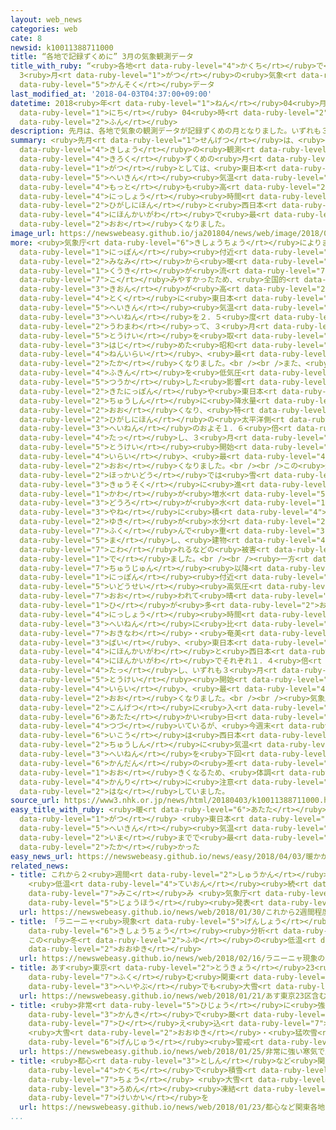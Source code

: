 ```yaml
---
layout: web_news
categories: web
cate: 8
newsid: k10011388711000
title: “各地で記録ずくめに” 3月の気象観測データ
title_with_ruby: “<ruby>各地<rt data-ruby-level="4">かくち</rt></ruby>で<ruby>記録<rt data-ruby-level="4">きろく</rt></ruby>ずくめに”
  3<ruby>月<rt data-ruby-level="1">がつ</rt></ruby>の<ruby>気象<rt data-ruby-level="4">きしょう</rt></ruby><ruby>観測<rt
  data-ruby-level="5">かんそく</rt></ruby>データ
last_modified_at: '2018-04-03T04:37:00+09:00'
datetime: 2018<ruby>年<rt data-ruby-level="1">ねん</rt></ruby>04<ruby>月<rt data-ruby-level="1">がつ</rt></ruby>03<ruby>日<rt
  data-ruby-level="1">にち</rt></ruby> 04<ruby>時<rt data-ruby-level="2">じ</rt></ruby>37<ruby>分<rt
  data-ruby-level="2">ふん</rt></ruby>
description: 先月は、各地で気象の観測データが記録ずくめの月となりました。いずれも３月としては、東日本で平均気温が最も高くなったほか、日照時間も東日本と西日本の日本海側で最も多くなりました。
summary: <ruby>先月<rt data-ruby-level="1">せんげつ</rt></ruby>は、<ruby>各地<rt data-ruby-level="4">かくち</rt></ruby>で<ruby>気象<rt
  data-ruby-level="4">きしょう</rt></ruby>の<ruby>観測<rt data-ruby-level="5">かんそく</rt></ruby>データが<ruby>記録<rt
  data-ruby-level="4">きろく</rt></ruby>ずくめの<ruby>月<rt data-ruby-level="1">つき</rt></ruby>となりました。いずれも３<ruby>月<rt
  data-ruby-level="1">がつ</rt></ruby>としては、<ruby>東日本<rt data-ruby-level="2">ひがしにほん</rt></ruby>で<ruby>平均<rt
  data-ruby-level="5">へいきん</rt></ruby><ruby>気温<rt data-ruby-level="3">きおん</rt></ruby>が<ruby>最<rt
  data-ruby-level="4">もっと</rt></ruby>も<ruby>高<rt data-ruby-level="2">たか</rt></ruby>くなったほか、<ruby>日照<rt
  data-ruby-level="4">にっしょう</rt></ruby><ruby>時間<rt data-ruby-level="2">じかん</rt></ruby>も<ruby>東日本<rt
  data-ruby-level="2">ひがしにほん</rt></ruby>と<ruby>西日本<rt data-ruby-level="2">にしにほん</rt></ruby>の<ruby>日本海側<rt
  data-ruby-level="4">にほんかいがわ</rt></ruby>で<ruby>最<rt data-ruby-level="4">もっと</rt></ruby>も<ruby>多<rt
  data-ruby-level="2">おお</rt></ruby>くなりました。
image_url: https://newswebeasy.github.io/ja201804/news/web/image/2018/04/03/K10011388711_1804022248_1804030437_01_02.jpg
more: <ruby>気象庁<rt data-ruby-level="6">きしょうちょう</rt></ruby>によりますと、<ruby>先月<rt data-ruby-level="1">せんげつ</rt></ruby>は<ruby>日本<rt
  data-ruby-level="1">にっぽん</rt></ruby><ruby>付近<rt data-ruby-level="4">ふきん</rt></ruby>に<ruby>南<rt
  data-ruby-level="2">みなみ</rt></ruby>から<ruby>暖<rt data-ruby-level="6">あたた</rt></ruby>かい<ruby>空気<rt
  data-ruby-level="1">くうき</rt></ruby>が<ruby>流<rt data-ruby-level="7">なが</rt></ruby>れ<ruby>込<rt
  data-ruby-level="7">こ</rt></ruby>みやすかったため、<ruby>全国的<rt data-ruby-level="4">ぜんこくてき</rt></ruby>に<ruby>気温<rt
  data-ruby-level="3">きおん</rt></ruby>が<ruby>高<rt data-ruby-level="2">たか</rt></ruby>くなり、<ruby>特<rt
  data-ruby-level="4">とく</rt></ruby>に<ruby>東日本<rt data-ruby-level="2">ひがしにほん</rt></ruby>では<ruby>平均<rt
  data-ruby-level="5">へいきん</rt></ruby><ruby>気温<rt data-ruby-level="3">きおん</rt></ruby>が<ruby>平年<rt
  data-ruby-level="3">へいねん</rt></ruby>を２．５<ruby>度<rt data-ruby-level="3">ど</rt></ruby><ruby>上回<rt
  data-ruby-level="2">うわまわ</rt></ruby>って、３<ruby>月<rt data-ruby-level="1">がつ</rt></ruby>としては<ruby>統計<rt
  data-ruby-level="5">とうけい</rt></ruby>を<ruby>取<rt data-ruby-level="3">と</rt></ruby>り<ruby>始<rt
  data-ruby-level="3">はじ</rt></ruby>めた<ruby>昭和<rt data-ruby-level="3">しょうわ</rt></ruby>２１<ruby>年以来<rt
  data-ruby-level="4">ねんいらい</rt></ruby>、<ruby>最<rt data-ruby-level="4">もっと</rt></ruby>も<ruby>高<rt
  data-ruby-level="2">たか</rt></ruby>くなりました。<br /><br />また、<ruby>日本<rt data-ruby-level="1">にっぽん</rt></ruby><ruby>付近<rt
  data-ruby-level="4">ふきん</rt></ruby>を<ruby>低気圧<rt data-ruby-level="5">ていきあつ</rt></ruby>がたびたび<ruby>通過<rt
  data-ruby-level="5">つうか</rt></ruby>した<ruby>影響<rt data-ruby-level="7">えいきょう</rt></ruby>で、<ruby>北日本<rt
  data-ruby-level="2">きたにっぽん</rt></ruby>や<ruby>東日本<rt data-ruby-level="2">ひがしにほん</rt></ruby>を<ruby>中心<rt
  data-ruby-level="2">ちゅうしん</rt></ruby>に<ruby>降水量<rt data-ruby-level="6">こうすいりょう</rt></ruby>が<ruby>多<rt
  data-ruby-level="2">おお</rt></ruby>くなり、<ruby>特<rt data-ruby-level="4">とく</rt></ruby>に<ruby>東日本<rt
  data-ruby-level="2">ひがしにほん</rt></ruby>の<ruby>太平洋側<rt data-ruby-level="4">たいへいようがわ</rt></ruby>では<ruby>平年<rt
  data-ruby-level="3">へいねん</rt></ruby>のおよそ１．６<ruby>倍<rt data-ruby-level="3">ばい</rt></ruby>に<ruby>達<rt
  data-ruby-level="4">たっ</rt></ruby>し、３<ruby>月<rt data-ruby-level="1">がつ</rt></ruby>としては<ruby>統計<rt
  data-ruby-level="5">とうけい</rt></ruby><ruby>開始<rt data-ruby-level="3">かいし</rt></ruby><ruby>以来<rt
  data-ruby-level="4">いらい</rt></ruby>、<ruby>最<rt data-ruby-level="4">もっと</rt></ruby>も<ruby>多<rt
  data-ruby-level="2">おお</rt></ruby>くなりました。<br /><br />この<ruby>影響<rt data-ruby-level="7">えいきょう</rt></ruby>で<ruby>北海道<rt
  data-ruby-level="2">ほっかいどう</rt></ruby>では<ruby>雪<rt data-ruby-level="2">ゆき</rt></ruby>どけが<ruby>急速<rt
  data-ruby-level="3">きゅうそく</rt></ruby>に<ruby>進<rt data-ruby-level="3">すす</rt></ruby>んで<ruby>川<rt
  data-ruby-level="1">かわ</rt></ruby>が<ruby>増水<rt data-ruby-level="5">ぞうすい</rt></ruby>し<ruby>道路<rt
  data-ruby-level="3">どうろ</rt></ruby>が<ruby>水<rt data-ruby-level="1">みず</rt></ruby>につかったほか、<ruby>屋根<rt
  data-ruby-level="3">やね</rt></ruby>に<ruby>積<rt data-ruby-level="4">つ</rt></ruby>もった<ruby>雪<rt
  data-ruby-level="2">ゆき</rt></ruby>が<ruby>水分<rt data-ruby-level="2">すいぶん</rt></ruby>を<ruby>含<rt
  data-ruby-level="7">ふく</rt></ruby>んで<ruby>重<rt data-ruby-level="3">おも</rt></ruby>みが<ruby>増<rt
  data-ruby-level="5">ま</rt></ruby>し、<ruby>建物<rt data-ruby-level="4">たてもの</rt></ruby>が<ruby>壊<rt
  data-ruby-level="7">こわ</rt></ruby>れるなどの<ruby>被害<rt data-ruby-level="7">ひがい</rt></ruby>が<ruby>出<rt
  data-ruby-level="1">で</rt></ruby>ました。<br /><br /><ruby>一方<rt data-ruby-level="2">いっぽう</rt></ruby>、<ruby>中旬<rt
  data-ruby-level="7">ちゅうじゅん</rt></ruby><ruby>以降<rt data-ruby-level="6">いこう</rt></ruby>、<ruby>日本<rt
  data-ruby-level="1">にっぽん</rt></ruby><ruby>付近<rt data-ruby-level="4">ふきん</rt></ruby>は<ruby>移動性<rt
  data-ruby-level="5">いどうせい</rt></ruby><ruby>高気圧<rt data-ruby-level="5">こうきあつ</rt></ruby>に<ruby>覆<rt
  data-ruby-level="7">おお</rt></ruby>われて<ruby>晴<rt data-ruby-level="2">は</rt></ruby>れる<ruby>日<rt
  data-ruby-level="1">ひ</rt></ruby>が<ruby>多<rt data-ruby-level="2">おお</rt></ruby>く、<ruby>日照<rt
  data-ruby-level="4">にっしょう</rt></ruby><ruby>時間<rt data-ruby-level="2">じかん</rt></ruby>は<ruby>平年<rt
  data-ruby-level="3">へいねん</rt></ruby>に<ruby>比<rt data-ruby-level="5">くら</rt></ruby>べて、<ruby>沖縄<rt
  data-ruby-level="7">おきなわ</rt></ruby>・<ruby>奄美<rt data-ruby-level="8">あまみ</rt></ruby>で１．７<ruby>倍<rt
  data-ruby-level="3">ばい</rt></ruby>、<ruby>東日本<rt data-ruby-level="2">ひがしにほん</rt></ruby>の<ruby>日本海側<rt
  data-ruby-level="4">にほんかいがわ</rt></ruby>と<ruby>西日本<rt data-ruby-level="2">にしにほん</rt></ruby>の<ruby>日本海側<rt
  data-ruby-level="4">にほんかいがわ</rt></ruby>でそれぞれ１．４<ruby>倍<rt data-ruby-level="3">ばい</rt></ruby>に<ruby>達<rt
  data-ruby-level="4">たっ</rt></ruby>し、いずれも３<ruby>月<rt data-ruby-level="1">がつ</rt></ruby>としては<ruby>統計<rt
  data-ruby-level="5">とうけい</rt></ruby><ruby>開始<rt data-ruby-level="3">かいし</rt></ruby><ruby>以来<rt
  data-ruby-level="4">いらい</rt></ruby>、<ruby>最<rt data-ruby-level="4">もっと</rt></ruby>も<ruby>多<rt
  data-ruby-level="2">おお</rt></ruby>くなりました。<br /><br /><ruby>気象庁<rt data-ruby-level="6">きしょうちょう</rt></ruby>は「<ruby>今月<rt
  data-ruby-level="2">こんげつ</rt></ruby>に<ruby>入<rt data-ruby-level="1">はい</rt></ruby>っても<ruby>暖<rt
  data-ruby-level="6">あたた</rt></ruby>かい<ruby>日<rt data-ruby-level="1">ひ</rt></ruby>が<ruby>続<rt
  data-ruby-level="4">つづ</rt></ruby>いているが、<ruby>今週末<rt data-ruby-level="4">こんしゅうまつ</rt></ruby><ruby>以降<rt
  data-ruby-level="6">いこう</rt></ruby>は<ruby>西日本<rt data-ruby-level="2">にしにほん</rt></ruby>を<ruby>中心<rt
  data-ruby-level="2">ちゅうしん</rt></ruby>に<ruby>気温<rt data-ruby-level="3">きおん</rt></ruby>が<ruby>平年<rt
  data-ruby-level="3">へいねん</rt></ruby>を<ruby>下回<rt data-ruby-level="2">したまわ</rt></ruby>り<ruby>寒暖<rt
  data-ruby-level="6">かんだん</rt></ruby>の<ruby>差<rt data-ruby-level="4">さ</rt></ruby>が<ruby>大<rt
  data-ruby-level="1">おお</rt></ruby>きくなるため、<ruby>体調<rt data-ruby-level="3">たいちょう</rt></ruby><ruby>管理<rt
  data-ruby-level="4">かんり</rt></ruby>に<ruby>注意<rt data-ruby-level="3">ちゅうい</rt></ruby>してほしい」と<ruby>話<rt
  data-ruby-level="2">はな</rt></ruby>していました。
source_url: https://www3.nhk.or.jp/news/html/20180403/k10011388711000.html
easy_title_with_ruby: <ruby>暖<rt data-ruby-level="6">あたた</rt></ruby>かかった３<ruby>月<rt
  data-ruby-level="1">がつ</rt></ruby> <ruby>東日本<rt data-ruby-level="2">ひがしにほん</rt></ruby>では<ruby>平均<rt
  data-ruby-level="5">へいきん</rt></ruby><ruby>気温<rt data-ruby-level="3">きおん</rt></ruby>が<ruby>今<rt
  data-ruby-level="2">いま</rt></ruby>までで<ruby>最<rt data-ruby-level="4">もっと</rt></ruby>も<ruby>高<rt
  data-ruby-level="2">たか</rt></ruby>かった
easy_news_url: https://newswebeasy.github.io/news/easy/2018/04/03/暖かかった3月-東日本では平均気温が今までで最も高かった
related_news:
- title: これから２<ruby>週間<rt data-ruby-level="2">しゅうかん</rt></ruby><ruby>程度<rt data-ruby-level="5">ていど</rt></ruby>
    <ruby>低温<rt data-ruby-level="4">ていおん</rt></ruby><ruby>続<rt data-ruby-level="4">つづ</rt></ruby>く<ruby>見込<rt
    data-ruby-level="7">みこ</rt></ruby>み <ruby>気象庁<rt data-ruby-level="6">きしょうちょう</rt></ruby>が<ruby>情報<rt
    data-ruby-level="5">じょうほう</rt></ruby><ruby>発表<rt data-ruby-level="3">はっぴょう</rt></ruby>
  url: https://newswebeasy.github.io/news/web/2018/01/30/これから2週間程度-低温続く見込み-気象庁が情報発表
- title: 「ラニーニャ<ruby>現象<rt data-ruby-level="5">げんしょう</rt></ruby>」の<ruby>影響<rt data-ruby-level="7">えいきょう</rt></ruby>と<ruby>気象庁<rt
    data-ruby-level="6">きしょうちょう</rt></ruby><ruby>分析<rt data-ruby-level="7">ぶんせき</rt></ruby>
    この<ruby>冬<rt data-ruby-level="2">ふゆ</rt></ruby>の<ruby>低温<rt data-ruby-level="4">ていおん</rt></ruby>と<ruby>大雪<rt
    data-ruby-level="2">おおゆき</rt></ruby>
  url: https://newswebeasy.github.io/news/web/2018/02/16/ラニーニャ現象の影響と気象庁分析-この冬の低温と大雪
- title: あす<ruby>東京<rt data-ruby-level="2">とうきょう</rt></ruby>23<ruby>区<rt data-ruby-level="3">く</rt></ruby><ruby>含<rt
    data-ruby-level="7">ふく</rt></ruby>む<ruby>関東<rt data-ruby-level="4">かんとう</rt></ruby><ruby>平野部<rt
    data-ruby-level="3">へいやぶ</rt></ruby>でも<ruby>大雪<rt data-ruby-level="2">おおゆき</rt></ruby>のおそれ
  url: https://newswebeasy.github.io/news/web/2018/01/21/あす東京23区含む関東平野部でも大雪のおそれ
- title: <ruby>非常<rt data-ruby-level="5">ひじょう</rt></ruby>に<ruby>強<rt data-ruby-level="2">つよ</rt></ruby>い<ruby>寒気<rt
    data-ruby-level="3">かんき</rt></ruby>で<ruby>厳<rt data-ruby-level="6">きび</rt></ruby>しい<ruby>冷<rt
    data-ruby-level="7">ひ</rt></ruby>え<ruby>込<rt data-ruby-level="7">こ</rt></ruby>み
    <ruby>大雪<rt data-ruby-level="2">おおゆき</rt></ruby>・<ruby>猛吹雪<rt data-ruby-level="8">もうふぶき</rt></ruby>に<ruby>厳重<rt
    data-ruby-level="6">げんじゅう</rt></ruby><ruby>警戒<rt data-ruby-level="7">けいかい</rt></ruby>を
  url: https://newswebeasy.github.io/news/web/2018/01/25/非常に強い寒気で厳しい冷え込み-大雪猛吹雪に厳重警戒を
- title: <ruby>都心<rt data-ruby-level="3">としん</rt></ruby>など<ruby>関東<rt data-ruby-level="4">かんとう</rt></ruby><ruby>各地<rt
    data-ruby-level="4">かくち</rt></ruby>で<ruby>積雪<rt data-ruby-level="4">せきせつ</rt></ruby>２０センチ<ruby>超<rt
    data-ruby-level="7">ちょう</rt></ruby> <ruby>大雪<rt data-ruby-level="2">おおゆき</rt></ruby>や<ruby>路面<rt
    data-ruby-level="3">ろめん</rt></ruby><ruby>凍結<rt data-ruby-level="7">とうけつ</rt></ruby>に<ruby>警戒<rt
    data-ruby-level="7">けいかい</rt></ruby>を
  url: https://newswebeasy.github.io/news/web/2018/01/23/都心など関東各地で積雪20センチ超-大雪や路面凍結に警戒を
...
```

